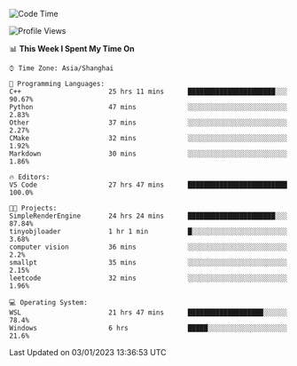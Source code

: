 <!--START_SECTION:waka-->
![Code Time](http://img.shields.io/badge/Code%20Time-542%20hrs%2012%20mins-blue)

![Profile Views](http://img.shields.io/badge/Profile%20Views-4-blue)

📊 **This Week I Spent My Time On** 

```text
⌚︎ Time Zone: Asia/Shanghai

💬 Programming Languages: 
C++                      25 hrs 11 mins      ██████████████████████░░░   90.67% 
Python                   47 mins             ░░░░░░░░░░░░░░░░░░░░░░░░░   2.83% 
Other                    37 mins             ░░░░░░░░░░░░░░░░░░░░░░░░░   2.27% 
CMake                    32 mins             ░░░░░░░░░░░░░░░░░░░░░░░░░   1.92% 
Markdown                 30 mins             ░░░░░░░░░░░░░░░░░░░░░░░░░   1.86%

🔥 Editors: 
VS Code                  27 hrs 47 mins      █████████████████████████   100.0%

🐱‍💻 Projects: 
SimpleRenderEngine       24 hrs 24 mins      ██████████████████████░░░   87.84% 
tinyobjloader            1 hr 1 min          █░░░░░░░░░░░░░░░░░░░░░░░░   3.68% 
computer vision          36 mins             ░░░░░░░░░░░░░░░░░░░░░░░░░   2.2% 
smallpt                  35 mins             ░░░░░░░░░░░░░░░░░░░░░░░░░   2.15% 
leetcode                 32 mins             ░░░░░░░░░░░░░░░░░░░░░░░░░   1.96%

💻 Operating System: 
WSL                      21 hrs 47 mins      ███████████████████░░░░░░   78.4% 
Windows                  6 hrs               █████░░░░░░░░░░░░░░░░░░░░   21.6%

```


 Last Updated on 03/01/2023 13:36:53 UTC
<!--END_SECTION:waka-->